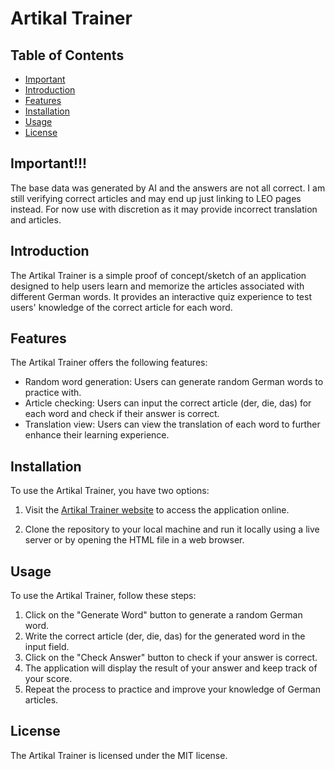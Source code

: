 # Artikal Trainer

## Table of Contents
- [Important](#Important)
- [Introduction](#introduction)
- [Features](#features)
- [Installation](#installation)
- [Usage](#usage)
- [License](#license)

## Important!!!
The base data was generated by AI and the answers are not all correct. I am still verifying correct articles and may end up just linking to LEO pages instead.  For now use with discretion as it may provide incorrect translation and articles.

## Introduction
The Artikal Trainer is a simple proof of concept/sketch of an application designed to help users learn and memorize the articles associated with different German words. It provides an interactive quiz experience to test users' knowledge of the correct article for each word.

## Features
The Artikal Trainer offers the following features:
- Random word generation: Users can generate random German words to practice with.
- Article checking: Users can input the correct article (der, die, das) for each word and check if their answer is correct.
- Translation view: Users can view the translation of each word to further enhance their learning experience.

## Installation
To use the Artikal Trainer, you have two options:

1. Visit the [Artikal Trainer website](https://taylorgehrts.github.io/Artikal_Trainer/) to access the application online.

2. Clone the repository to your local machine and run it locally using a live server or by opening the HTML file in a web browser.

## Usage
To use the Artikal Trainer, follow these steps:
1. Click on the "Generate Word" button to generate a random German word.
2. Write the correct article (der, die, das) for the generated word in the input field.
3. Click on the "Check Answer" button to check if your answer is correct.
4. The application will display the result of your answer and keep track of your score.
5. Repeat the process to practice and improve your knowledge of German articles.

## License
The Artikal Trainer is licensed under the MIT license.
